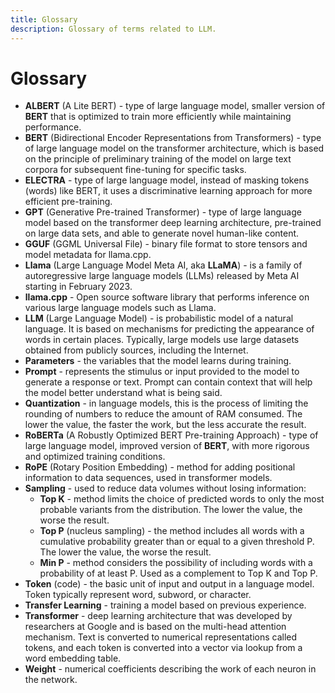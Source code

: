 ```yaml
---
title: Glossary
description: Glossary of terms related to LLM.
---
```


# Glossary

* **ALBERT** (A Lite BERT) - type of large language model, smaller version of **BERT** that is optimized to train more efficiently while maintaining performance.
* **BERT** (Bidirectional Encoder Representations from Transformers) - type of large language model on the transformer architecture, which is based on the principle of preliminary training of the model on large text corpora for subsequent fine-tuning for specific tasks.
* **ELECTRA** - type of large language model, instead of masking tokens (words) like BERT, it uses a discriminative learning approach for more efficient pre-training.
* **GPT** (Generative Pre-trained Transformer) - type of large language model based on the transformer deep learning architecture, pre-trained on large data sets, and able to generate novel human-like content.
* **GGUF** (GGML Universal File) - binary file format to store tensors and model metadata for llama.cpp.
* **Llama** (Large Language Model Meta AI, aka **LLaMA**) - is a family of autoregressive large language models (LLMs) released by Meta AI starting in February 2023.
* **llama.cpp** - Open source software library that performs inference on various large language models such as Llama.
* **LLM** (Large Language Model) - is probabilistic model of a natural language. It is based on mechanisms for predicting the appearance of words in certain places.
  Typically, large models use large datasets obtained from publicly sources, including the Internet.
* **Parameters** - the variables that the model learns during training.
* **Prompt** - represents the stimulus or input provided to the model to generate a response or text.
  Prompt can contain context that will help the model better understand what is being said.
* **Quantization** - in language models, this is the process of limiting the rounding of numbers to reduce the amount of RAM consumed.
  The lower the value, the faster the work, but the less accurate the result.
* **RoBERTa** (A Robustly Optimized BERT Pre-training Approach) - type of large language model, improved version of **BERT**, with more rigorous and optimized training conditions.
* **RoPE** (Rotary Position Embedding) - method for adding positional information to data sequences, used in transformer models.
* **Sampling** - used to reduce data volumes without losing information:
  * **Top K** - method limits the choice of predicted words to only the most probable variants from the distribution. The lower the value, the worse the result.
  * **Top P** (nucleus sampling) - the method includes all words with a cumulative probability greater than or equal to a given threshold P. The lower the value, the worse the result.
  * **Min P** - method considers the possibility of including words with a probability of at least P. Used as a complement to Top K and Top P.
* **Token** (code) - the basic unit of input and output in a language model. Token typically represent word, subword, or character.
* **Transfer Learning** - training a model based on previous experience.
* **Transformer** - deep learning architecture that was developed by researchers at Google and is based on the multi-head attention mechanism.
  Text is converted to numerical representations called tokens, and each token is converted into a vector via lookup from a word embedding table.
* **Weight** - numerical coefficients describing the work of each neuron in the network.
